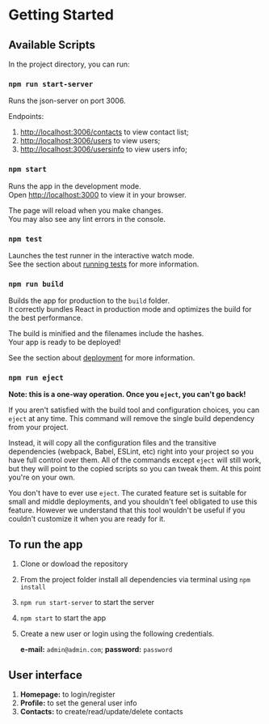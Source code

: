 # Getting Started

## Available Scripts

In the project directory, you can run:

### `npm run start-server`

Runs the json-server on port 3006.

Endpoints:
1. [http://localhost:3006/contacts](http://localhost:3006/contacts) to view contact list;
2. [http://localhost:3006/users](http://localhost:3006/users) to view users;
3. [http://localhost:3006/usersinfo](http://localhost:3006/usersinfo) to view users info;

### `npm start`

Runs the app in the development mode.\
Open [http://localhost:3000](http://localhost:3000) to view it in your browser.

The page will reload when you make changes.\
You may also see any lint errors in the console.

### `npm test`

Launches the test runner in the interactive watch mode.\
See the section about [running tests](https://facebook.github.io/create-react-app/docs/running-tests) for more information.

### `npm run build`

Builds the app for production to the `build` folder.\
It correctly bundles React in production mode and optimizes the build for the best performance.

The build is minified and the filenames include the hashes.\
Your app is ready to be deployed!

See the section about [deployment](https://facebook.github.io/create-react-app/docs/deployment) for more information.

### `npm run eject`

**Note: this is a one-way operation. Once you `eject`, you can't go back!**

If you aren't satisfied with the build tool and configuration choices, you can `eject` at any time. This command will remove the single build dependency from your project.

Instead, it will copy all the configuration files and the transitive dependencies (webpack, Babel, ESLint, etc) right into your project so you have full control over them. All of the commands except `eject` will still work, but they will point to the copied scripts so you can tweak them. At this point you're on your own.

You don't have to ever use `eject`. The curated feature set is suitable for small and middle deployments, and you shouldn't feel obligated to use this feature. However we understand that this tool wouldn't be useful if you couldn't customize it when you are ready for it.

## To run the app

1. Clone or dowload the repository

2. From the project folder install all dependencies via terminal using `npm install`

3. `npm run start-server` to start the server

4. `npm start` to start the app

5. Create a new user or login using the following credentials.

    **e-mail:** `admin@admin.com`; **password:** `password`

## User interface

1. **Homepage:** to login/register
2. **Profile:** to set the general user info
3. **Contacts:** to create/read/update/delete contacts
